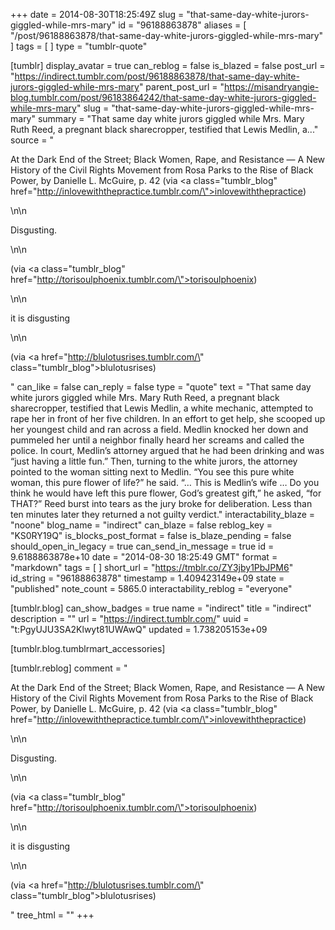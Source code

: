 +++
date = 2014-08-30T18:25:49Z
slug = "that-same-day-white-jurors-giggled-while-mrs-mary"
id = "96188863878"
aliases = [ "/post/96188863878/that-same-day-white-jurors-giggled-while-mrs-mary" ]
tags = [ ]
type = "tumblr-quote"

[tumblr]
display_avatar = true
can_reblog = false
is_blazed = false
post_url = "https://indirect.tumblr.com/post/96188863878/that-same-day-white-jurors-giggled-while-mrs-mary"
parent_post_url = "https://misandryangie-blog.tumblr.com/post/96183864242/that-same-day-white-jurors-giggled-while-mrs-mary"
slug = "that-same-day-white-jurors-giggled-while-mrs-mary"
summary = "That same day white jurors giggled while Mrs. Mary Ruth Reed, a pregnant black sharecropper, testified that Lewis Medlin, a..."
source = "<p>At the Dark End of the Street; Black Women, Rape, and Resistance — A New History of the Civil Rights Movement from Rosa Parks to the Rise of Black Power, by Danielle L. McGuire, p. 42 (via <a class=\"tumblr_blog\" href=\"http://inlovewiththepractice.tumblr.com/\">inlovewiththepractice</a>)</p>\n\n<p>Disgusting.</p>\n\n<p>(via <a class=\"tumblr_blog\" href=\"http://torisoulphoenix.tumblr.com/\">torisoulphoenix</a>)</p>\n\n<p>it is disgusting</p>\n\n<p>(via <a href=\"http://blulotusrises.tumblr.com/\" class=\"tumblr_blog\">blulotusrises</a>)</p>"
can_like = false
can_reply = false
type = "quote"
text = "That same day white jurors giggled while Mrs. Mary Ruth Reed, a pregnant black sharecropper, testified that Lewis Medlin, a white mechanic, attempted to rape her in front of her five children. In an effort to get help, she scooped up her youngest child and ran across a field. Medlin knocked her down and pummeled her until a neighbor finally heard her screams and called the police. In court, Medlin’s attorney argued that he had been drinking and was “just having a little fun.” Then, turning to the white jurors, the attorney pointed to the woman sitting next to Medlin. “You see this pure white woman, this pure flower of life?” he said. “… This is Medlin’s wife … Do you think he would have left this pure flower, God’s greatest gift,” he asked, “for THAT?” Reed burst into tears as the jury broke for deliberation. Less than ten minutes later they returned a not guilty verdict."
interactability_blaze = "noone"
blog_name = "indirect"
can_blaze = false
reblog_key = "KS0RY19Q"
is_blocks_post_format = false
is_blaze_pending = false
should_open_in_legacy = true
can_send_in_message = true
id = 9.6188863878e+10
date = "2014-08-30 18:25:49 GMT"
format = "markdown"
tags = [ ]
short_url = "https://tmblr.co/ZY3jby1PbJPM6"
id_string = "96188863878"
timestamp = 1.409423149e+09
state = "published"
note_count = 5865.0
interactability_reblog = "everyone"

[tumblr.blog]
can_show_badges = true
name = "indirect"
title = "indirect"
description = ""
url = "https://indirect.tumblr.com/"
uuid = "t:PgyUJU3SA2Klwyt81UWAwQ"
updated = 1.738205153e+09

[tumblr.blog.tumblrmart_accessories]

[tumblr.reblog]
comment = "<p>At the Dark End of the Street; Black Women, Rape, and Resistance — A New History of the Civil Rights Movement from Rosa Parks to the Rise of Black Power, by Danielle L. McGuire, p. 42 (via <a class=\"tumblr_blog\" href=\"http://inlovewiththepractice.tumblr.com/\">inlovewiththepractice</a>)</p>\n\n<p>Disgusting.</p>\n\n<p>(via <a class=\"tumblr_blog\" href=\"http://torisoulphoenix.tumblr.com/\">torisoulphoenix</a>)</p>\n\n<p>it is disgusting</p>\n\n<p>(via <a href=\"http://blulotusrises.tumblr.com/\" class=\"tumblr_blog\">blulotusrises</a>)</p>"
tree_html = ""
+++
